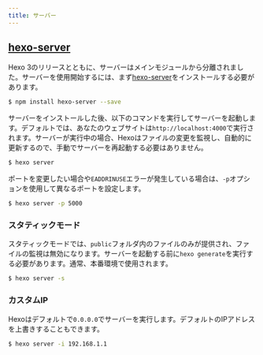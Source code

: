 ```yaml
---
title: サーバー
---
```


## [hexo-server]

Hexo 3のリリースとともに、サーバーはメインモジュールから分離されました。サーバーを使用開始するには、まず[hexo-server]をインストールする必要があります。

```bash
$ npm install hexo-server --save
```

サーバーをインストールした後、以下のコマンドを実行してサーバーを起動します。デフォルトでは、あなたのウェブサイトは`http://localhost:4000`で実行されます。サーバーが実行中の場合、Hexoはファイルの変更を監視し、自動的に更新するので、手動でサーバーを再起動する必要はありません。

```bash
$ hexo server
```

ポートを変更したい場合や`EADDRINUSE`エラーが発生している場合は、`-p`オプションを使用して異なるポートを設定します。

```bash
$ hexo server -p 5000
```

### スタティックモード

スタティックモードでは、`public`フォルダ内のファイルのみが提供され、ファイルの監視は無効になります。サーバーを起動する前に`hexo generate`を実行する必要があります。通常、本番環境で使用されます。

```bash
$ hexo server -s
```

### カスタムIP

Hexoはデフォルトで`0.0.0.0`でサーバーを実行します。デフォルトのIPアドレスを上書きすることもできます。

```bash
$ hexo server -i 192.168.1.1
```

[hexo-server]: https://github.com/hexojs/hexo-server
